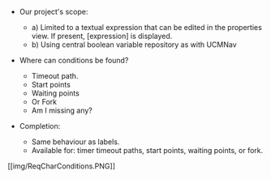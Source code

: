  - Our project's scope:
   - a) Limited to a textual expression that can be edited in the properties view. If present, [expression] is displayed.
   - b) Using central boolean variable repository as with UCMNav 

 - Where can conditions be found?
   - Timeout path.
   - Start points
   - Waiting points
   - Or Fork
   - Am I missing any? 

 - Completion:
   - Same behaviour as labels.
   - Available for: timer timeout paths, start points, waiting points, or fork. 


[[img/ReqCharConditions.PNG]]